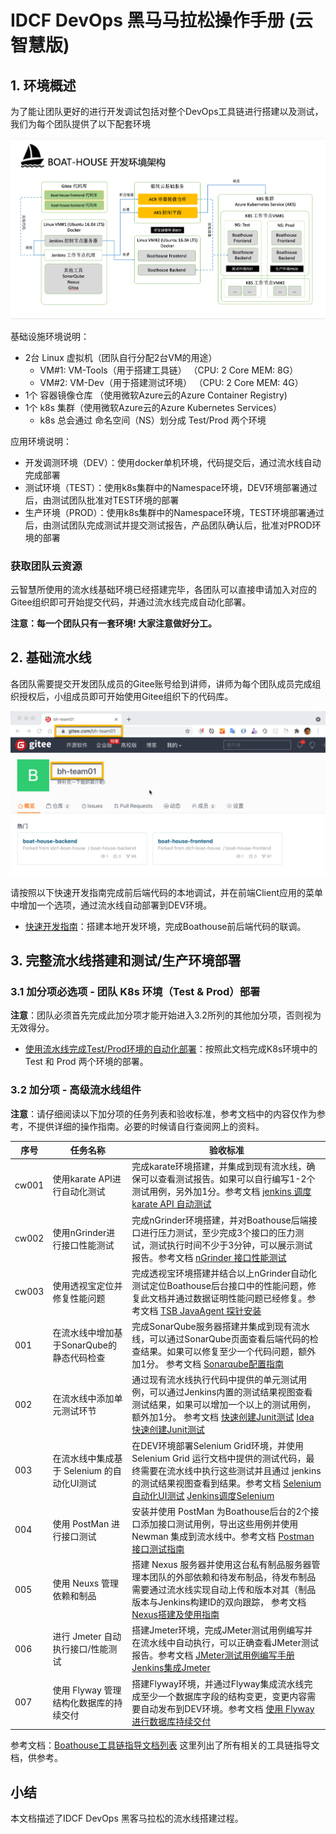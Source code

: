 # IDCF DevOps 黑马马拉松操作手册 (云智慧版)

## 1. 环境概述

为了能让团队更好的进行开发调试包括对整个DevOps工具链进行搭建以及测试，我们为每个团队提供了以下配套环境

![Boathouse Environment](images/boathouse-env-architecture.png)

基础设施环境说明：

- 2台 Linux 虚拟机（团队自行分配2台VM的用途）
  - VM#1: VM-Tools（用于搭建工具链） （CPU: 2 Core MEM: 8G）
  - VM#2: VM-Dev（用于搭建测试环境） （CPU: 2 Core MEM: 4G）
- 1个 容器镜像仓库 （使用微软Azure云的Azure Container Registry)
- 1个 k8s 集群（使用微软Azure云的Azure Kubernetes Services）
  - k8s 总会通过 命名空间（NS）划分成 Test/Prod 两个环境

应用环境说明：
- 开发调测环境（DEV）：使用docker单机环境，代码提交后，通过流水线自动完成部署
- 测试环境（TEST）：使用k8s集群中的Namespace环境，DEV环境部署通过后，由测试团队批准对TEST环境的部署
- 生产环境（PROD）：使用k8s集群中的Namespace环境，TEST环境部署通过后，由测试团队完成测试并提交测试报告，产品团队确认后，批准对PROD环境的部署


### 获取团队云资源

云智慧所使用的流水线基础环境已经搭建完毕，各团队可以直接申请加入对应的Gitee组织即可开始提交代码，并通过流水线完成自动化部署。

**注意：每一个团队只有一套环境! 大家注意做好分工。**

## 2. 基础流水线

各团队需要提交开发团队成员的Gitee账号给到讲师，讲师为每个团队成员完成组织授权后，小组成员即可开始使用Gitee组织下的代码库。

![Gitee Org](images/gitee-org.png)

请按照以下快速开发指南完成前后端代码的本地调试，并在前端Client应用的菜单中增加一个选项，通过流水线自动部署到DEV环境。

- [快速开发指南](dev-guide.md)：搭建本地开发环境，完成Boathouse前后端代码的联调。

## 3. 完整流水线搭建和测试/生产环境部署

### 3.1 加分项必选项 - 团队 K8s 环境（Test & Prod）部署

**注意**：团队必须首先完成此加分项才能开始进入3.2所列的其他加分项，否则视为无效得分。

- [使用流水线完成Test/Prod环境的自动化部署](team-k8s-env-config.md)：按照此文档完成K8s环境中的 Test 和 Prod 两个环境的部署。

### 3.2 加分项 - 高级流水线组件

**注意**：请仔细阅读以下加分项的任务列表和验收标准，参考文档中的内容仅作为参考，不提供详细的操作指南。必要的时候请自行查阅网上的资料。

| 序号 | 任务名称 | 验收标准  |
| ------------ | --------- | --------- |
| cw001 | 使用karate API进行自动化测试 | 完成karate环境搭建，并集成到现有流水线，确保可以查看测试报告。如果可以自行编写1-2个测试用例，另外加1分。参考文档 [jenkins 调度karate API 自动测试](docs/quick-start/guide/karate-API-testing/Readme.md) |
| cw002 | 使用nGrinder进行接口性能测试 | 完成nGrinder环境搭建，并对Boathouse后端接口进行压力测试，至少完成3个接口的压力测试，测试执行时间不少于3分钟，可以展示测试报告。参考文档 [nGrinder 接口性能测试](docs/quick-start/guide/nGrinder-perf-testing/Readme.md) |
| cw003 | 使用透视宝定位并修复性能问题 | 完成透视宝环境搭建并结合以上nGrinder自动化测试定位Boathouse后台接口中的性能问题，修复此文档并通过数据证明性能问题已经修复。参考文档 [TSB JavaAgent 探针安装](docs/quick-start/guide/TSB-Agent-use/Readme.md) |
| 001 | 在流水线中增加基于SonarQube的静态代码检查 | 完成SonarQube服务器搭建并集成到现有流水线，可以通过SonarQube页面查看后端代码的检查结果。如果可以修复至少一个代码问题，额外加1分。 参考文档 [Sonarqube配置指南](../../quick-start/guide/sonarqube/Readme.md) |
| 002 | 在流水线中添加单元测试环节 | 通过现有流水线执行代码中提供的单元测试用例，可以通过Jenkins内置的测试结果视图查看测试结果，如果可以增加一个以上的测试用例，额外加1分。 参考文档 [快速创建Junit测试](../..//quick-start/guide/junit-testing/Readme.md) [Idea 快速创建Junit测试](../../quick-start/guide/junit-testing/Readme.md) |
| 003 | 在流水线中集成基于 Selenium 的自动化UI测试 | 在DEV环境部署Selenium Grid环境，并使用 Selenium Grid 运行文档中提供的测试代码，最终需要在流水线中执行这些测试并且通过 jenkins 的测试结果视图查看到结果。参考文档 [Selenium自动化UI测试](../../quick-start/guide/selenium-ui-testing/Readme.md) [Jenkins调度Selenium](../../quick-start/guide/selenium-for-jenkins/Readme.md) |
| 004 | 使用 PostMan 进行接口测试 | 安装并使用 PostMan 为Boathouse后台的2个接口添加接口测试用例，导出这些用例并使用 Newman 集成到流水线中。参考文档 [Postman接口测试指南](../../quick-start/guide/postman-api-testing/Readme.md)   |
| 005 | 使用 Neuxs 管理依赖和制品  | 搭建 Nexus 服务器并使用这台私有制品服务器管理本团队的外部依赖和待发布制品，待发布制品需要通过流水线实现自动上传和版本对其（制品版本与Jenkins构建ID的双向跟踪， 参考文档 [Nexus搭建及使用指南](../../quick-start/guide/nexus/readme.md) |
| 006 | 进行 Jmeter 自动执行接口/性能测试 | 搭建Jmeter环境，完成JMeter测试用例编写并在流水线中自动执行，可以正确查看JMeter测试报告。参考文档 [JMeter测试用例编写手册](../../quick-start/guide/jmeter-testing/Readme.md) [Jenkins集成Jmeter](../../quick-start/guide/jmeter-testing/jmeter-for-jenkins.md) |
| 007 | 使用 Flyway 管理结构化数据库的持续交付 | 搭建Flyway环境，并通过Flyway集成流水线完成至少一个数据库字段的结构变更，变更内容需要自动发布到DEV环境。参考文档 [使用 Flyway 进行数据库持续交付](../../quick-start/guide/java-flyway-db-pipeline/Readme.md) |

参考文档：[Boathouse工具链指导文档列表](../../../README.md?id=工具指导文档) 这里列出了所有相关的工具链指导文档，供参考。

## 小结

本文档描述了IDCF DevOps 黑客马拉松的流水线搭建过程。
